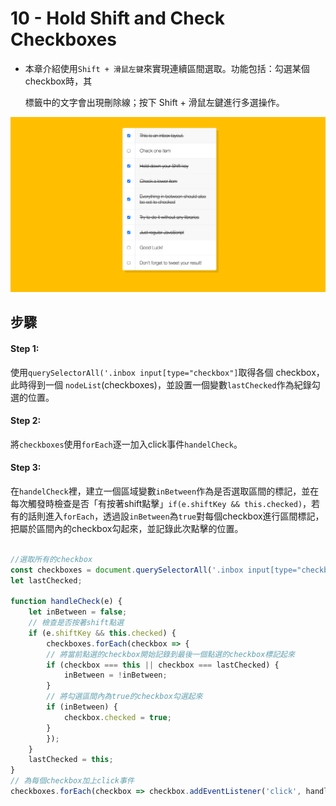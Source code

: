 # 10 - Hold Shift and Check Checkboxes

- 本章介紹使用`Shift + 滑鼠左鍵`來實現連續區間選取。功能包括：勾選某個checkbox時，其 <p> 標籤中的文字會出現刪除線；按下 Shift + 滑鼠左鍵進行多選操作。

![](https://github.com/hoovivaf2e/javascript30/blob/master/10%20-%20Hold%20Shift%20and%20Check%20Checkboxes/10_shiftcheckboxes.png)

## 步驟

#### Step 1:
使用`querySelectorAll('.inbox input[type="checkbox"]`取得各個 checkbox，此時得到一個 `nodeList`(checkboxes)，並設置一個變數`lastChecked`作為紀錄勾選的位置。

#### Step 2:
將`checkboxes`使用`forEach`逐一加入click事件`handelCheck`。

#### Step 3:
在`handelCheck`裡，建立一個區域變數`inBetween`作為是否選取區間的標記，並在每次觸發時檢查是否「有按著shift點擊」`if(e.shiftKey && this.checked)`，若有的話則進入`forEach`，透過設`inBetween`為`true`對每個checkbox進行區間標記，把屬於區間內的checkbox勾起來，並記錄此次點擊的位置。


```javascript

//選取所有的checkbox
const checkboxes = document.querySelectorAll('.inbox input[type="checkbox"]');
let lastChecked;

function handleCheck(e) {
    let inBetween = false;
    // 檢查是否按著shift點選
    if (e.shiftKey && this.checked) {
        checkboxes.forEach(checkbox => {
        // 將當前點選的checkbox開始記錄到最後一個點選的checkbox標記起來
        if (checkbox === this || checkbox === lastChecked) {
            inBetween = !inBetween;
        }
        // 將勾選區間內為true的checkbox勾選起來
        if (inBetween) {
            checkbox.checked = true;
        }
        });
    }
    lastChecked = this;
}
// 為每個checkbox加上click事件
checkboxes.forEach(checkbox => checkbox.addEventListener('click', handleCheck));

```